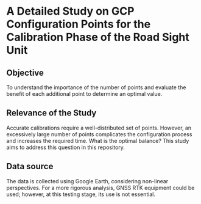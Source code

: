 # A Detailed Study on GCP Configuration Points for the Calibration Phase of the Road Sight Unit

## Objective

To understand the importance of the number of points and evaluate the benefit of each additional point to determine an optimal value.

## Relevance of the Study

Accurate calibrations require a well-distributed set of points. However, an excessively large number of points complicates the configuration process and increases the required time. What is the optimal balance? This study aims to address this question in this repository.


## Data source

The data is collected using Google Earth, considering non-linear perspectives. For a more rigorous analysis, GNSS RTK equipment could be used; however, at this testing stage, its use is not essential.